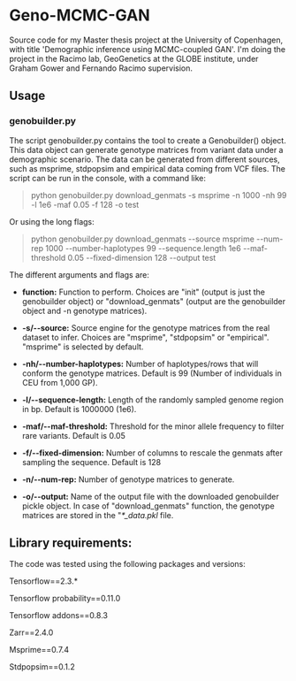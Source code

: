 # Geno-MCMC-GAN
Source code for my Master thesis project at the University of Copenhagen, with title 'Demographic inference using MCMC-coupled GAN'. I'm doing the project in the  Racimo lab, GeoGenetics at the GLOBE institute, under Graham Gower and Fernando Racimo supervision.


## Usage
### genobuilder.py

The script genobuilder.py contains the tool to create a Genobuilder() object. This data object can generate genotype matrices from variant data under a demographic scenario. The data can be generated from different sources, such as msprime, stdpopsim and empirical data coming from VCF files. The script can be run in the console, with a command like:

> python genobuilder.py download_genmats -s msprime -n 1000 -nh 99 -l 1e6 -maf 0.05 -f 128 -o test

Or using the long flags:

> python genobuilder.py download_genmats --source msprime --num-rep 1000  --number-haplotypes 99 --sequence.length 1e6 --maf-threshold 0.05 --fixed-dimension 128 --output test

The different arguments and flags are:

- **function:** Function to perform. Choices are "init" (output is just the genobuilder object) or "download_genmats" (output are the genobuilder object and -n genotype matrices).

- **-s/--source:** Source engine for the genotype matrices from the real dataset to infer. Choices are "msprime", "stdpopsim" or "empirical". "msprime" is selected by default.

- **-nh/--number-haplotypes:** Number of haplotypes/rows that will conform the genotype matrices. Default is 99 (Number of individuals in CEU from 1,000 GP).

- **-l/--sequence-length:** Length of the randomly sampled genome region in bp. Default is 1000000 (1e6).

- **-maf/--maf-threshold:** Threshold for the minor allele frequency to filter rare variants. Default is 0.05

- **-f/--fixed-dimension:** Number of columns to rescale the genmats after sampling the sequence. Default is 128

- **-n/--num-rep:** Number of genotype matrices to generate.

- **-o/--output:** Name of the output file with the downloaded genobuilder pickle object. In case of "download_genmats" function, the genotype matrices are stored in the "*\*_data.pkl* file.


## Library requirements:

The code was tested using the following packages and versions:

Tensorflow==2.3.*

Tensorflow probability==0.11.0

Tensorflow addons==0.8.3

Zarr==2.4.0

Msprime==0.7.4

Stdpopsim==0.1.2
